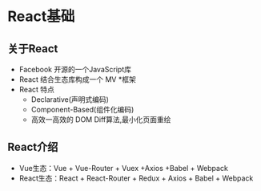 # React基础

## 关于React

+ Facebook 开源的一个JavaScript库
+ React 结合生态库构成一个 MV *框架
+ React 特点
  + Declarative(声明式编码)
  + Component-Based(组件化编码)
  + 高效一高效的 DOM Diff算法,最小化页面重绘
  
## React介绍

+ Vue生态：Vue + Vue-Router + Vuex +Axios +Babel + Webpack
+ React生态：React + React-Router + Redux + Axios + Babel + Webpack
